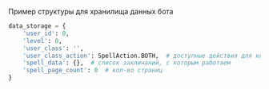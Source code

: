 
Пример структуры для хранилища данных бота

```python
data_storage = {
    'user_id': 0,
    'level': 0,
    'user_class': '',
    'user_class_action': SpellAction.BOTH,  # доступные действия для класса
    'spell_data': {},  # список заклинаний, с которым работаем
    'spell_page_count': 0  # кол-во страниц
}
```
